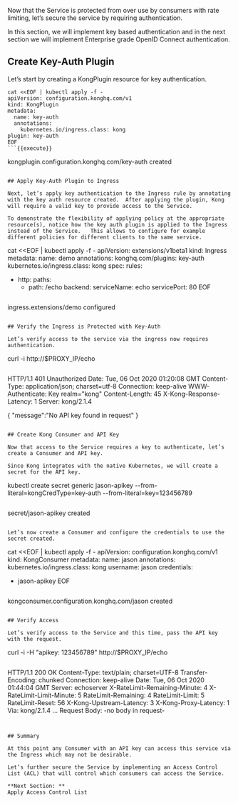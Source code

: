 Now that the Service is protected from over use by consumers with rate limiting, let’s secure the service by requiring authentication.  

In this section, we will implement key based authentication and in the next section we will implement Enterprise grade OpenID Connect authentication.

## Create Key-Auth Plugin
Let’s start by creating a KongPlugin resource for key authentication.

```
cat <<EOF | kubectl apply -f -
apiVersion: configuration.konghq.com/v1
kind: KongPlugin
metadata:
  name: key-auth
  annotations:
    kubernetes.io/ingress.class: kong
plugin: key-auth
EOF
```{{execute}}

```
kongplugin.configuration.konghq.com/key-auth created
```

## Apply Key-Auth Plugin to Ingress

Next, let’s apply key authentication to the Ingress rule by annotating with the key auth resource created.  After applying the plugin, Kong will require a valid key to provide access to the Service.  

To demonstrate the flexibility of applying policy at the appropriate resource(s), notice how the key auth plugin is applied to the Ingress instead of the Service.   This allows to configure for example different policies for different clients to the same service.

```
cat <<EOF | kubectl apply -f -
apiVersion: extensions/v1beta1
kind: Ingress
metadata:
  name: demo
  annotations:
    konghq.com/plugins: key-auth
    kubernetes.io/ingress.class: kong
spec:
  rules:
  - http:
      paths:
      - path: /echo
        backend:
          serviceName: echo
          servicePort: 80
EOF
```{{execute}}

```
ingress.extensions/demo configured
```

## Verify the Ingress is Protected with Key-Auth

Let’s verify access to the service via the ingress now requires authentication.

```
curl -i http://$PROXY_IP/echo
```{{execute}}

```
HTTP/1.1 401 Unauthorized
Date: Tue, 06 Oct 2020 01:20:08 GMT
Content-Type: application/json; charset=utf-8
Connection: keep-alive
WWW-Authenticate: Key realm="kong"
Content-Length: 45
X-Kong-Response-Latency: 1
Server: kong/2.1.4

{
  "message":"No API key found in request"
}
```

## Create Kong Consumer and API Key

Now that access to the Service requires a key to authenticate, let’s create a Consumer and API key.  

Since Kong integrates with the native Kubernetes, we will create a secret for the API key.

```
kubectl create secret generic jason-apikey --from-literal=kongCredType=key-auth --from-literal=key=123456789
```{{execute}}

```
secret/jason-apikey created
```

Let’s now create a Consumer and configure the credentials to use the secret created.

```
cat <<EOF | kubectl apply -f -
apiVersion: configuration.konghq.com/v1
kind: KongConsumer
metadata:
  name: jason
  annotations:
    kubernetes.io/ingress.class: kong
username: jason
credentials:
- jason-apikey
EOF
```{{execute}}

```
kongconsumer.configuration.konghq.com/jason created
```

## Verify Access

Let’s verify access to the Service and this time, pass the API key with the request.  

  ```
  curl -i -H "apikey: 123456789" http://$PROXY_IP/echo
  ```{{execute}}

  ```
  HTTP/1.1 200 OK
  Content-Type: text/plain; charset=UTF-8
  Transfer-Encoding: chunked
  Connection: keep-alive
  Date: Tue, 06 Oct 2020 01:44:04 GMT
  Server: echoserver
  X-RateLimit-Remaining-Minute: 4
  X-RateLimit-Limit-Minute: 5
  RateLimit-Remaining: 4
  RateLimit-Limit: 5
  RateLimit-Reset: 56
  X-Kong-Upstream-Latency: 3
  X-Kong-Proxy-Latency: 1
  Via: kong/2.1.4
  ...
  Request Body:
          -no body in request-
  ```


## Summary

At this point any Consumer with an API key can access this service via the Ingress which may not be desirable.  

Let’s further secure the Service by implementing an Access Control List (ACL) that will control which consumers can access the Service.  

**Next Section: **
Apply Access Control List
